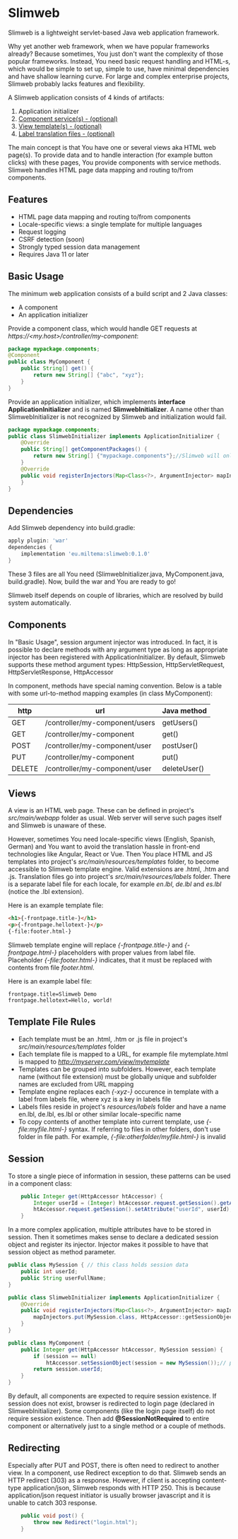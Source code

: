 ﻿# Slimweb
Slimweb is a lightweight servlet-based Java web application framework.

Why yet another web framework, when we have popular frameworks already?
Because sometimes, You just don't want the complexity of those popular frameworks.
Instead, You need basic request handling and HTML-s,
which would be simple to set up, simple to use, have minimal dependencies and have shallow learning curve.
For large and complex enterprise projects, Slimweb probably lacks features and flexibility.

A Slimweb application consists of 4 kinds of artifacts:
1. Application initializer
1. [Component service(s) - (optional)](#components)
1. [View template(s) - (optional)](#views)
1. [Label translation files - (optional)](#views)

The main concept is that You have one or several views aka HTML web page(s).
To provide data and to handle interaction (for example button clicks) with these pages, You provide components with service methods.
Slimweb handles HTML page data mapping and routing to/from components.

## Features

* HTML page data mapping and routing to/from components
* Locale-specific views: a single template for multiple languages
* Request logging
* CSRF detection (soon)
* Strongly typed session data management
* Requires Java 11 or later

## Basic Usage

The minimum web application consists of a build script and 2 Java classes:
* A component
* An application initializer

Provide a component class, which would handle GET requests at _https://<my.host>/controller/my-component_:

```java
package mypackage.components;
@Component
public class MyComponent {
	public String[] get() {
		return new String[] {"abc", "xyz"};
	}
}
```

Provide an application initializer, which implements **interface ApplicationInitializer** and is named **SlimwebInitializer**.
A name other than SlimwebInitializer is not recognized by Slimweb and initialization would fail.

```java
package mypackage.components;
public class SlimwebInitializer implements ApplicationInitializer {
	@Override
	public String[] getComponentPackages() {
		return new String[] {"mypackage.components"};//Slimweb will only scan components in this Java package and its subpackages
	}
	@Override
	public void registerInjectors(Map<Class<?>, ArgumentInjector> mapInjectors) {//ignore it's purpose for now
	}
}
```

## Dependencies

Add Slimweb dependency into build.gradle:

```gradle
apply plugin: 'war'
dependencies {
    implementation 'eu.miltema:slimweb:0.1.0'
}
```

These 3 files are all You need (SlimwebInitializer.java, MyComponent.java, build.gradle). Now, build the war and You are ready to go!

Slimweb itself depends on couple of libraries, which are resolved by build system automatically.

## Components

In "Basic Usage", session argument injector was introduced.
In fact, it is possible to declare methods with any argument type as long as appropriate injector has been registered with ApplicationInitializer.
By default, Slimweb supports these method argument types: HttpSession, HttpServletRequest, HttpServletResponse, HttpAccessor

In component, methods have special naming convention. Below is a table with some url-to-method mapping examples (in class MyComponent):

| http   | url                            | Java method  |
|--------|--------------------------------|--------------|
| GET    | /controller/my-component/users | getUsers()   |
| GET    | /controller/my-component       | get()        |
| POST   | /controller/my-component/user  | postUser()   |
| PUT    | /controller/my-component       | put()        |
| DELETE | /controller/my-component/user  | deleteUser() |

## Views

A view is an HTML web page. These can be defined in project's _src/main/webapp_ folder as usual. Web server will serve such pages itself and Slimweb is unaware of these.

However, sometimes You need locale-specific views (English, Spanish, German) and You want to avoid the translation hassle in front-end technologies like Angular, React or Vue.
Then You place HTML and JS templates into project's _src/main/resources/templates_ folder, to become accessible to Slimweb template engine. Valid extensions are .html, .htm and .js.
Translation files go into project's _src/main/resources/labels_ folder.
There is a separate label file for each locale, for example _en.lbl_, _de.lbl_ and _es.lbl_ (notice the .lbl extension). 

Here is an example template file:

```html
<h1>{-frontpage.title-}</h1>
<p>{-frontpage.hellotext-}</p>
{-file:footer.html-}
```

Slimweb template engine will replace _{-frontpage.title-}_ and _{-frontpage.html-}_ placeholders with proper values from label file.
Placeholder _{-file:footer.html-}_ indicates, that it must be replaced with contents from file _footer.html_.

Here is an example label file:

```properties
frontpage.title=Slimweb Demo
frontpage.hellotext=Hello, world!
```

## Template File Rules

* Each template must be an .html, .htm or .js file in project's _src/main/resources/templates_ folder
* Each template file is mapped to a URL, for example file mytemplate.html is mapped to _http://myserver.com/view/mytemplate_
* Templates can be grouped into subfolders. However, each template name (without file extension) must be globally unique and subfolder names are excluded from URL mapping
* Template engine replaces each _{-xyz-}_ occurence in template with a label from labels file, where xyz is a key in labels file
* Labels files reside in project's _resources/labels_ folder and have a name en.lbl, de.lbl, es.lbl or other similar locale-specific name
* To copy contents of another template into current template, use _{-file:myfile.html-}_ syntax. If referring to files in other folders, don't use folder in file path. For example, _{-file:otherfolder/myfile.html-}_ is invalid

## Session

To store a single piece of information in session, these patterns can be used in a component class:

```java
	public Integer get(HttpAccessor htAccessor) {
		Integer userId = (Integer) htAccessor.request.getSession().getAttribute("userId"); //fetch userId from session
		htAccessor.request.getSession().setAttribute("userId", userId); //save userId in session
	}
```

In a more complex application, multiple attributes have to be stored in session.
Then it sometimes makes sense to declare a dedicated session object and register its injector.
Injector makes it possible to have that session object as method parameter.

```java
public class MySession { // this class holds session data
	public int userId;
	public String userFullName;
}

public class SlimwebInitializer implements ApplicationInitializer {
	@Override
	public void registerInjectors(Map<Class<?>, ArgumentInjector> mapInjectors) {
		mapInjectors.put(MySession.class, HttpAccessor::getSessionObject); // register MySession injector
	}
}

public class MyComponent {
	public Integer get(HttpAccessor htAccessor, MySession session) {
		if (session == null)
			htAccessor.setSessionObject(session = new MySession());// put MySession details into session
		return session.userId;
	}
}
```

By default, all components are expected to require session existence. If session does not exist, browser is redirected to login page (declared in SlimwebInitializer).
Some components (like the login page itself) do not require session existence. Then add __@SessionNotRequired__ to entire component or alternatively just to a single method or a couple of methods.

## Redirecting

Especially after PUT and POST, there is often need to redirect to another view. In a component, use Redirect exception to do that.
Slimweb sends an HTTP redirect (303) as a response. However, if client is accepting content-type application/json, Slimweb responds with HTTP 250.
This is because application/json request initiator is usually browser javascript and it is unable to catch 303 response.

```java
	public void post() {
		throw new Redirect("login.html");
	}
```
